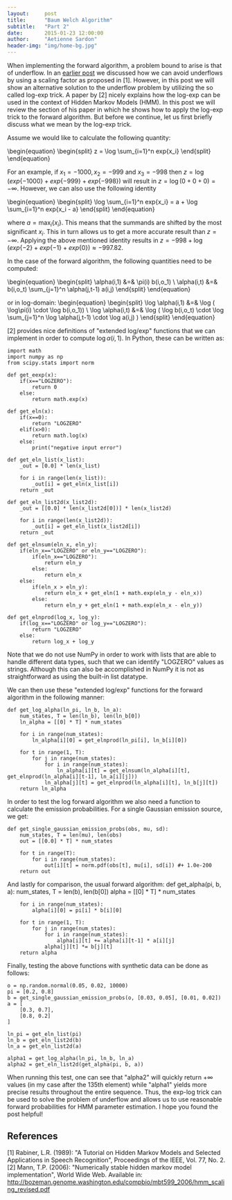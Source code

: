 ```yaml
---
layout:     post
title:      "Baum Welch Algorithm"
subtitle:   "Part 2"
date:       2015-01-23 12:00:00
author:     "Aetienne Sardon"
header-img: "img/home-bg.jpg"
---
```

When implementing the forward algorithm, a problem bound to arise is that of underflow. 
In an [earlier post](http://asardon.github.io/) we discussed
how we can avoid underflows by using a scaling factor as proposed in [1]. However,
in this post we will show an alternative solution to the underflow problem by utilizing the
so called log-exp trick. A paper by [2] nicely explains how the log-exp can
be used in the context of Hidden Markov Models (HMM). In this post we will review the section of
his paper in which he shows how to apply the log-exp trick to the forward algorithm. But before we
continue, let us first briefly discuss what we mean by the log-exp trick.

Assume we would like to calculate the following quantity:

\begin{equation}
\begin{split}
z = \log \sum_{i=1}^n exp\{x_i\}
\end{split}
\end{equation}

For an example, if $x_1=-1000, x_2=-999$ and $x_3=-998$ then $z=\log (exp\{-1000\} + exp\{-999\} + exp\{-998\} )$ will result in $z=\log (0 + 0 + 0 )=-\infty$. However, we can also use the following identity

\begin{equation}
\begin{split}
\log \sum_{i=1}^n exp\{x_i\} = a + \log \sum_{i=1}^n exp\{x_i - a\}
\end{split}
\end{equation}

where $a=\max_i\{x_i\}$. This means that the summands are shifted by the most significant $x_i$. This in turn allows us to get a more accurate result than $z=-\infty$. Applying the above mentioned identity results in $z=-998 + \log ( exp\{-2\} + exp\{-1\} + exp\{0\} )\approx-997.82$.

In the case of the forward algorithm, the following quantities need to be computed:

\begin{equation}
\begin{split}
\alpha(i,1) &=& \pi(i) b(i,o_1) \\
\alpha(i,t) &=& b(i,o_t) \sum_{j=1}^n \alpha(j,t-1) a(i,j)
\end{split}
\end{equation}

or in log-domain:
\begin{equation}
\begin{split}
\log \alpha(i,1) &=& \log ( \log\pi(i) \cdot \log b(i,o_1)) \\
\log  \alpha(i,t) &=& \log ( \log b(i,o_t) \cdot \log \sum_{j=1}^n \log \alpha(j,t-1) \cdot \log a(i,j) )
\end{split}
\end{equation}

[2] provides nice definitions of "extended log/exp" functions that we can implement in order to compute $\log \alpha(i,1)$. In Python, these can be written as:

	import math
	import numpy as np
	from scipy.stats import norm
	
	def get_eexp(x):
	    if(x=="LOGZERO"):
	        return 0
	    else:
	        return math.exp(x)
	        
	def get_eln(x):
	    if(x==0):
	        return "LOGZERO"
	    elif(x>0):
	        return math.log(x)
	    else:
	        print("negative input error")
	
	def get_eln_list(x_list):
	    _out = [0.0] * len(x_list)
	    
	    for i in range(len(x_list)):
	        _out[i] = get_eln(x_list[i])
	    return _out
	    
	def get_eln_list2d(x_list2d):
	    _out = [[0.0] * len(x_list2d[0])] * len(x_list2d)
	    
	    for i in range(len(x_list2d)):
	        _out[i] = get_eln_list(x_list2d[i])
	    return _out
	
	def get_elnsum(eln_x, eln_y):
	    if(eln_x=="LOGZERO" or eln_y=="LOGZERO"):
	        if(eln_x=="LOGZERO"):
	            return eln_y
	        else:
	            return eln_x
	    else:
	        if(eln_x > eln_y):
	            return eln_x + get_eln(1 + math.exp(eln_y - eln_x))
	        else:
	            return eln_y + get_eln(1 + math.exp(eln_x - eln_y))
	
	def get_elnprod(log_x, log_y):
	    if(log_x=="LOGZERO" or log_y=="LOGZERO"):
	        return "LOGZERO"
	    else:
	        return log_x + log_y

Note that we do not use NumPy in order to work with lists that are able to handle different data types, such that we can identify "LOGZERO" values as strings. Although this can also be accomplished in NumPy it is not as straightforward as using the built-in list datatype. 

We can then use these "extended log/exp" functions for the forward algorithm in the following manner:

	def get_log_alpha(ln_pi, ln_b, ln_a):
	    num_states, T = len(ln_b), len(ln_b[0])
	    ln_alpha = [[0] * T] * num_states 
	
	    for i in range(num_states):
	        ln_alpha[i][0] = get_elnprod(ln_pi[i], ln_b[i][0])
	        
	    for t in range(1, T):
	        for j in range(num_states):
	            for i in range(num_states):
	                ln_alpha[i][t] = get_elnsum(ln_alpha[i][t], get_elnprod(ln_alpha[i][t-1], ln_a[i][j]))
	            ln_alpha[j][t] = get_elnprod(ln_alpha[i][t], ln_b[j][t])
	    return ln_alpha

In order to test the log forward algorithm we also need a function to calculate the emission probabilities. For a single Gaussian emission source, we get:

	def get_single_gaussian_emission_probs(obs, mu, sd):
	    num_states, T = len(mu), len(obs)
	    out = [[0.0] * T] * num_states 
	
	    for t in range(T):
	        for i in range(num_states):
	            out[i][t] = norm.pdf(obs[t], mu[i], sd[i]) #+ 1.0e-200
	    return out

And lastly for comparison, the usual forward algorithm:
	def get_alpha(pi, b, a):
	    num_states, T = len(b), len(b[0])
	    alpha = [[0] * T] * num_states 
	    
	    for i in range(num_states):
	        alpha[i][0] = pi[i] * b[i][0]
	        
	    for t in range(1, T):
	        for j in range(num_states):
	            for i in range(num_states):
	                alpha[i][t] += alpha[i][t-1] * a[i][j]
	            alpha[j][t] *= b[j][t]
	    return alpha    
	   
Finally, testing the above functions with synthetic data can be done as follows:

	o = np.random.normal(0.05, 0.02, 10000)
	pi = [0.2, 0.8]
	b = get_single_gaussian_emission_probs(o, [0.03, 0.05], [0.01, 0.02]) 
	a = [
	    [0.3, 0.7],
	    [0.8, 0.2]
	]
	
	ln_pi = get_eln_list(pi)
	ln_b = get_eln_list2d(b)
	ln_a = get_eln_list2d(a)
	
	alpha1 = get_log_alpha(ln_pi, ln_b, ln_a)
	alpha2 = get_eln_list2d(get_alpha(pi, b, a))

When running this test, one can see that "alpha2" will quickly return $+\infty$ values (in my case after the 135th element) while "alpha1" yields more precise results throughout the entire sequence. Thus, the exp-log trick can be used to solve the problem of underflow and allows us to use reasonable forward probabilities for HMM parameter estimation. I hope you found the post helpful!

## References
[1] Rabiner, L.R. (1989): "A Tutorial on Hidden Markov Models and Selected Applications in Speech Recognition", Proceedings of the IEEE, Vol. 77, No. 2.
[2] Mann, T.P. (2006): "Numerically stable hidden markov model implementation", World Wide Web. Available in: http://bozeman.genome.washington.edu/compbio/mbt599_2006/hmm_scaling_revised.pdf